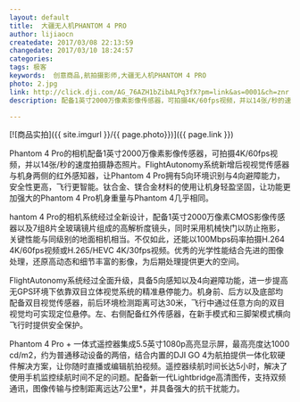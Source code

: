 ```yaml
---
layout: default
title:  大疆无人机PHANTOM 4 PRO
author: lijiaocn
createdate: 2017/03/08 22:13:59
changedate: 2017/03/10 18:24:57
categories:
tags: 极客 
keywords:  创意商品,航拍摄影师,大疆无人机PHANTOM 4 PRO
photo: 2.jpg
link: http://click.dji.com/AG_76AZH1bZibALPq3fX?pm=link&as=0001&ch=znr.io
description: 配备1英寸2000万像素影像传感器，可拍摄4K/60fps视频，并以14张/秒的速度拍摄静态照片。FlightAutonomy系统新增后视视觉传感器与机身两侧的红外感知

---
```


[![商品实拍]({{ site.imgurl }}/{{ page.photo}})]({{ page.link }})

Phantom 4 Pro的相机配备1英寸2000万像素影像传感器，可拍摄4K/60fps视频，并以14张/秒的速度拍摄静态照片。FlightAutonomy系统新增后视视觉传感器与机身两侧的红外感知器，让Phantom 4 Pro拥有5向环境识别与4向避障能力，安全性更高，飞行更智能。钛合金、镁合金材料的使用让机身轻盈坚固，让功能更加强大的Phantom 4 Pro机身重量与Phantom 4几乎相同。

hantom 4 Pro的相机系统经过全新设计，配备1英寸2000万像素CMOS影像传感器以及7组8片全玻璃镜片组成的高解析度镜头，同时采用机械快门以防止拖影，关键性能与同级别的地面相机相当。不仅如此，还能以100Mbps码率拍摄H.264 4K/60fps视频或H.265/HEVC 4K/30fps视频。优秀的光学性能结合先进的图像处理，还原高动态和细节丰富的影像，为后期处理提供更大的空间。

FlightAutonomy系统经过全面升级，具备5向感知以及4向避障功能，进一步提高无GPS环境下依靠双目立体视觉系统的精准悬停能力。机身前、后方以及底部均配备双目视觉传感器，前后环境检测距离可达30米，飞行中通过任意方向的双目视觉均可实现定位悬停。左、右侧配备红外传感器，在新手模式和三脚架模式横向飞行时提供安全保护。

Phantom 4 Pro + 一体式遥控器集成5.5英寸1080p高亮显示屏，最高亮度达1000 cd/m2，约为普通移动设备的两倍，结合内置的DJI GO 4为航拍提供一体化软硬件解决方案，让你随时直播或编辑航拍视频。遥控器续航时间长达5小时，解决了使用手机监控续航时间不足的问题。配备新一代Lightbridge高清图传，支持双频通讯，图像传输与控制距离远达7公里*，并具备强大的抗干扰能力。
